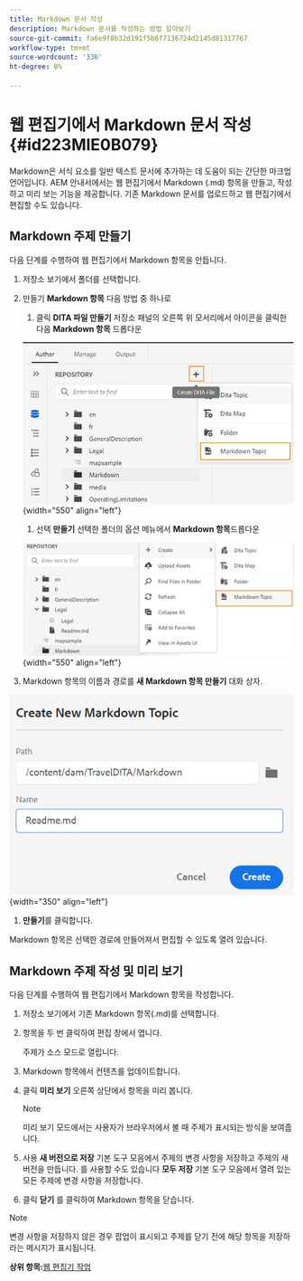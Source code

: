 ```yaml
---
title: Markdown 문서 작성
description: Markdown 문서를 작성하는 방법 알아보기
source-git-commit: fa6e9f8b32d191f5b6f7136724d2145d81317767
workflow-type: tm+mt
source-wordcount: '336'
ht-degree: 0%

---
```



# 웹 편집기에서 Markdown 문서 작성 {#id223MIE0B079}

Markdown은 서식 요소를 일반 텍스트 문서에 추가하는 데 도움이 되는 간단한 마크업 언어입니다. AEM 안내서에서는 웹 편집기에서 Markdown \(.md\) 항목을 만들고, 작성하고 미리 보는 기능을 제공합니다. 기존 Markdown 문서를 업로드하고 웹 편집기에서 편집할 수도 있습니다.

## Markdown 주제 만들기

다음 단계를 수행하여 웹 편집기에서 Markdown 항목을 만듭니다.

1. 저장소 보기에서 폴더를 선택합니다.
1. 만들기 **Markdown 항목** 다음 방법 중 하나로
   1. 클릭 **DITA 파일 만들기** 저장소 패널의 오른쪽 위 모서리에서 아이콘을 클릭한 다음 **Markdown 항목** 드롭다운

   ![](images/create-markdown-dita-topic.png){width="550" align="left"}

   1. 선택 **만들기** 선택한 폴더의 옵션 메뉴에서 **Markdown 항목**&#x200B;드롭다운

   ![](images/create-markdown-options-menu.png){width="550" align="left"}

1. Markdown 항목의 이름과 경로를 **새 Markdown 항목 만들기** 대화 상자.

![](images/create-markdown-dialog.png){width="350" align="left"}

1. **만들기**&#x200B;를 클릭합니다.

Markdown 항목은 선택한 경로에 만들어져서 편집할 수 있도록 열려 있습니다.

## Markdown 주제 작성 및 미리 보기

다음 단계를 수행하여 웹 편집기에서 Markdown 항목을 작성합니다.

1. 저장소 보기에서 기존 Markdown 항목\(.md\)를 선택합니다.
1. 항목을 두 번 클릭하여 편집 창에서 엽니다.

   주제가 소스 모드로 열립니다.

1. Markdown 항목에서 컨텐츠를 업데이트합니다.
1. 클릭 **미리 보기** 오른쪽 상단에서 항목을 미리 봅니다.

   >[!NOTE]
   >
   > 미리 보기 모드에서는 사용자가 브라우저에서 볼 때 주제가 표시되는 방식을 보여줍니다.

1. 사용 **새 버전으로 저장** 기본 도구 모음에서 주제의 변경 사항을 저장하고 주제의 새 버전을 만듭니다. 를 사용할 수도 있습니다 **모두 저장** 기본 도구 모음에서 열려 있는 모든 주제에 변경 사항을 저장합니다.

1. 클릭 **닫기** 를 클릭하여 Markdown 항목을 닫습니다.

>[!NOTE]
>
> 변경 사항을 저장하지 않은 경우 팝업이 표시되고 주제를 닫기 전에 해당 항목을 저장하라는 메시지가 표시됩니다.

**상위 항목:**[&#x200B;웹 편집기 작업](web-editor.md)

